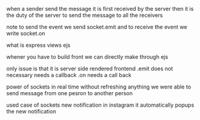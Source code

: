 when a sender send the message it is first received by the server then it is the duty of the server to send the message to all the receivers

note to send the event we send socket.emit  and to receive the event we write socket.on


what is express views ejs

whener you have to build front we can directly make through ejs

only issue is that it is server side rendered frontend 
.emit does not necessary needs a callback
.on needs a call back


power of sockets in real time without refreshing anything we were able to send message from one pesron to another person

used case of sockets
new notification in instagram
it automatically popups the new notification